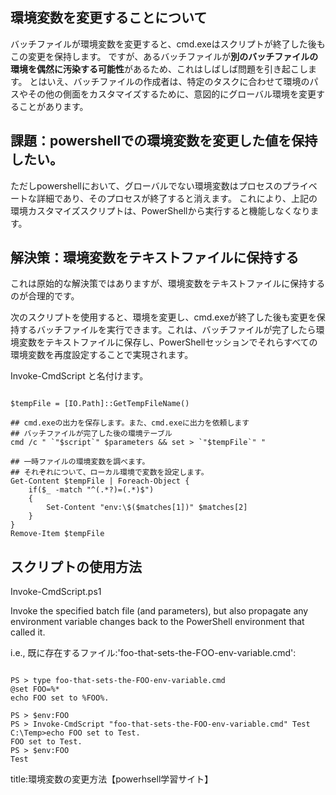 


##  環境変数を変更することについて

バッチファイルが環境変数を変更すると、cmd.exeはスクリプトが終了した後もこの変更を保持します。
ですが、あるバッチファイルが**別のバッチファイルの環境を偶然に汚染する可能性**があるため、これはしばしば問題を引き起こします。
とはいえ、バッチファイルの作成者は、特定のタスクに合わせて環境のパスやその他の側面をカスタマイズするために、意図的にグローバル環境を変更することがあります。



##  課題：powershellでの環境変数を変更した値を保持したい。

ただしpowershellにおいて、グローバルでない環境変数はプロセスのプライベートな詳細であり、そのプロセスが終了すると消えます。
これにより、上記の環境カスタマイズスクリプトは、PowerShellから実行すると機能しなくなります。


##  解決策：環境変数をテキストファイルに保持する

これは原始的な解決策ではありますが、環境変数をテキストファイルに保持するのが合理的です。

次のスクリプトを使用すると、環境を変更し、cmd.exeが終了した後も変更を保持するバッチファイルを実行できます。これは、バッチファイルが完了したら環境変数をテキストファイルに保存し、PowerShellセッションでそれらすべての環境変数を再度設定することで実現されます。

Invoke-CmdScript と名付けます。

<pre><code>
$tempFile = [IO.Path]::GetTempFileName()

## cmd.exeの出力を保存します。また、cmd.exeに出力を依頼します
## バッチファイルが完了した後の環境テーブル
cmd /c " `"$script`" $parameters && set > `"$tempFile`" "

## 一時ファイルの環境変数を調べます。
## それぞれについて、ローカル環境で変数を設定します。
Get-Content $tempFile | Foreach-Object {
    if($_ -match "^(.*?)=(.*)$")
    {
        Set-Content "env:\$($matches[1])" $matches[2]
    }
}
Remove-Item $tempFile
</code></pre>


##  スクリプトの使用方法

 Invoke-CmdScript.ps1

Invoke the specified batch file (and parameters), but also propagate any
environment variable changes back to the PowerShell environment that
called it.

i.e., 既に存在するファイル:'foo-that-sets-the-FOO-env-variable.cmd':

<pre><code>
PS > type foo-that-sets-the-FOO-env-variable.cmd
@set FOO=%*
echo FOO set to %FOO%.

PS > $env:FOO
PS > Invoke-CmdScript "foo-that-sets-the-FOO-env-variable.cmd" Test
C:\Temp>echo FOO set to Test.
FOO set to Test.
PS > $env:FOO
Test
</code></pre>


title:環境変数の変更方法【powerhsell学習サイト】




